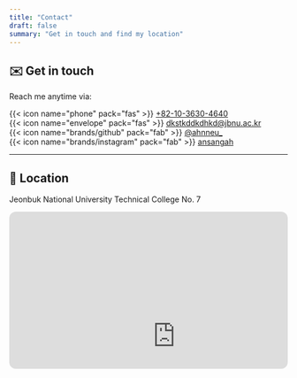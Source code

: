 ```yaml
---
title: "Contact"
draft: false
summary: "Get in touch and find my location"
---
```


## ✉️ Get in touch

Reach me anytime via:

{{< icon name="phone" pack="fas" >}} [ +82-10-3630-4640 ](tel:+821036304640)  
{{< icon name="envelope" pack="fas" >}} [dkstkddkdhkd@jbnu.ac.kr](mailto:dkstkddkdhkd@jbnu.ac.kr)  
{{< icon name="brands/github" pack="fab" >}} [@ahnneu_](https://instagram.com/ahnneu_)  
{{< icon name="brands/instagram" pack="fab" >}} [ansangah](https://github.com/ansangah) 

---

## 📍 Location

Jeonbuk National University Technical College No. 7

<div style="position:relative;padding-bottom:56.25%;height:0;overflow:hidden;border-radius:12px;">
  <iframe src="https://www.google.com/maps/embed?pb=!1m18!1m12!1m3!1d3234.1213201548776!2d127.13446309999999!3d35.8460286!2m3!1f0!2f0!3f0!3m2!1i1024!2i768!4f13.1!3m3!1m2!1s0x35702330dc920b9d%3A0x1d0d425396006646!2z7KCE67aB64yA7ZWZ6rWQIOqzteqzvOuMgO2VmSA37Zi46rSA!5e0!3m2!1sko!2skr!4v1760079980030!5m2!1sko!2skr" width="600" height="450" style="border:0;" allowfullscreen="" loading="lazy" referrerpolicy="no-referrer-when-downgrade"></iframe>
</div>
